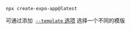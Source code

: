 ```shell
npx create-expo-app@latest
```

可通过添加  [`--template` 选项](https://docs.expo.dev/more/create-expo#--template) 选择一个不同的模版
